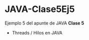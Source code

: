 # JAVA-Clase5Ej5

<p>Ejemplo 5 del apunte de JAVA <b>Clase 5</b> </p>
<ul>
  <li> Threads / Hilos en JAVA</li>
</ul>

